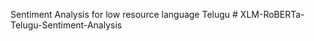 Sentiment Analysis for low resource language Telugu
#   X L M - R o B E R T a - T e l u g u - S e n t i m e n t - A n a l y s i s  
 